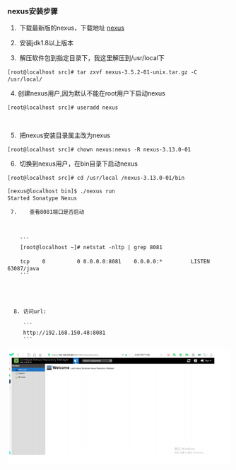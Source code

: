 ### nexus安装步骤



1. ​     下载最新版的nexus，下载地址 [nexus]( https://www.sonatype.com/download-oss-sonatype)

2. ​      安装jdk1.8以上版本

3. ​    解压软件包到指定目录下，我这里解压到/usr/local下


```
[root@localhost src]# tar zxvf nexus-3.5.2-01-unix.tar.gz -C /usr/local/
```

  

4.    创建nexus用户,因为默认不能在root用户下启动nexus



```
[root@localhost src]# useradd nexus

```

​     

5. ​        把nexus安装目录属主改为nexus



```
[root@localhost src]# chown nexus:nexus -R nexus-3.13.0-01
```



6. ​       切换到nexus用户，在bin目录下启动nexus



```
[root@localhost src]# cd /usr/local /nexus-3.13.0-01/bin

```

```
[nexus@localhost bin]$ ./nexus run
Started Sonatype Nexus
```



     7.    查看8081端口是否启动



        ```
        [root@localhost ~]# netstat -nltp | grep 8081
        
        tcp    0          0 0.0.0.0:8081    0.0.0.0:*         LISTEN 63087/java
        ```




      8. 访问url: 
    
         ```
         http://192.168.150.48:8081
         ```







![](images/web-nexus.png)



